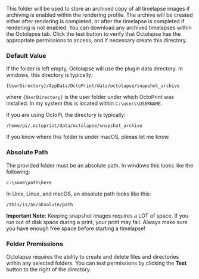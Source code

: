 This folder will be used to store an archived copy of all timelapse images if archiving is enabled within the rendering profile.  The archive will be created either after rendering is completed, or after the timelapse is completed if rendering is not enabled.  You can download any archived timelapses within the Octolapse tab.  Click the test button to verify that Octolapse has the appropriate permissions to access, and if necessary create this directory.

### Default Value
If the folder is left empty, Octolapse will use the plugin data directory.  In windows, this directory is typically:

```
{UserDirectory}/AppData/OctoPrint/data/octolapse/snapshot_archive
```
where ```{UserDirectory}``` is the user folder under which OctoPrint was installed.  In my system this is located within ```C:\users\USERNAME```.

If you are using OctoPi, the directory is typically:

```
/home/pi/.octoprint/data/octolapse/snapshot_archive
```

If you know where this folder is under macOS, pleeas let me know.

### Absolute Path
The provided folder must be an absolute path.  In windows this looks like the following:

```
c:\some\path\here
```

In Unix, Linux, and macOS, an absolute path looks like this:
```
/this/is/an/absolute/path
```

**Important Note**: Keeping snapshot images requires a LOT of space.  If you run out of disk space during a print, your print may fail.  Always make sure you have enough free space before starting a timelapse!

### Folder Premissions
Octolapse requires the ability to create and delete files and directories within any selected folders.  You can test permissions by clicking the **Test** button to the right of the directory.
